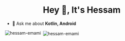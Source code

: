 <h1 align="center">Hey 👋, It's Hessam</h1>

- 💬 Ask me about **Kotlin, Android**
<p><img align="left" src="https://github-readme-stats.vercel.app/api/top-langs?username=hessam-emami&show_icons=true&locale=en&layout=compact" alt="hessam-emami" /></p>

<p>&nbsp;<img align="center" src="https://github-readme-stats.vercel.app/api?username=hessam-emami&show_icons=true&locale=en" alt="hessam-emami" /></p>
